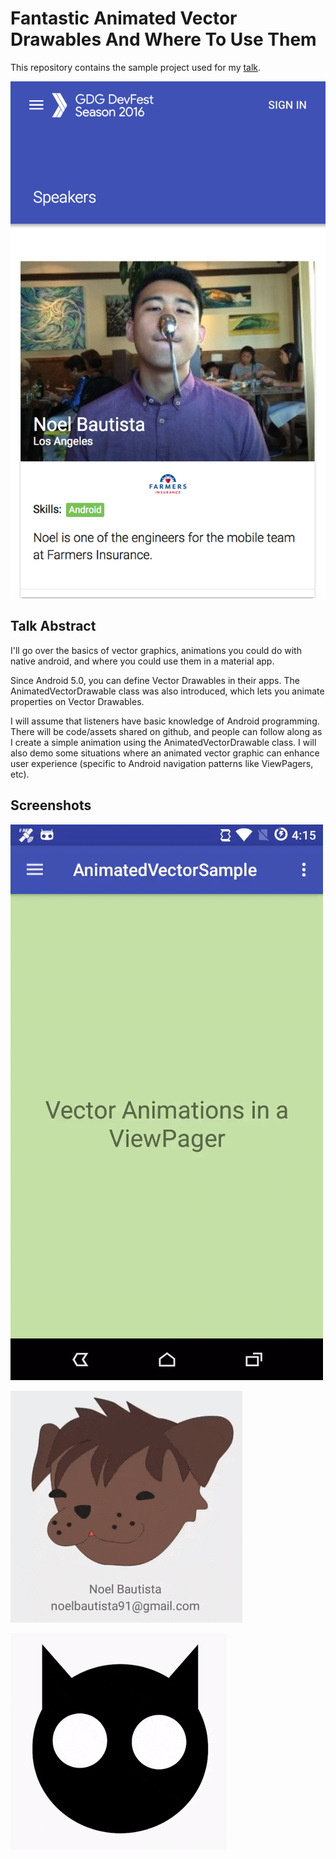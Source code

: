 # Fantastic Animated Vector Drawables And Where To Use Them
This repository contains the sample project used for my [talk](https://docs.google.com/presentation/d/17WFY_MFIBkcuW1ouYcyI_haH6O7McnyTW3M_IirVMWE).

![Screenshot from GDG Website](/screenshots/gdg-devfest-la-2016-noel-vector-drawables.png)

## Talk Abstract
I'll go over the basics of vector graphics, animations you could do with native android, and where you could use them in a material app.

Since Android 5.0, you can define Vector Drawables in their apps. The AnimatedVectorDrawable class was also introduced, which lets you animate properties on Vector Drawables.

I will assume that listeners have basic knowledge of Android programming. There will be code/assets shared on github, and people can follow along as I create a simple animation using the AnimatedVectorDrawable class. I will also demo some situations where an animated vector graphic can enhance user experience (specific to Android navigation patterns like ViewPagers, etc).

## Screenshots
![Demo 1](/screenshots/demo1.gif)

![Demo 2](/screenshots/demo2.gif)

![Demo 3](/screenshots/demo3.gif)
